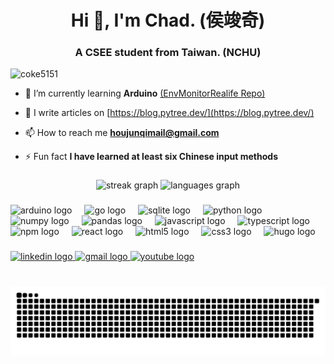 <h1 align="center">Hi 👋, I'm Chad. (侯竣奇)</h1>
<h3 align="center">A CSEE student from Taiwan. (NCHU)</h3>

<p align="left"> <img src="https://komarev.com/ghpvc/?username=coke5151&label=Profile%20views&color=0e75b6&style=flat" alt="coke5151" /> </p>

- 🌱 I’m currently learning **Arduino** [(EnvMonitorRealife Repo)](https://github.com/coke5151/EnvMonitorRealife)

- 📝 I write articles on [https://blog.pytree.dev/](https://blog.pytree.dev/)

- 📫 How to reach me **houjunqimail@gmail.com**

- ⚡ Fun fact **I have learned at least six Chinese input methods**

###

<div align="center">
  <img src="https://streak-stats.demolab.com?user=coke5151&locale=en&mode=daily&theme=dracula&hide_border=false&border_radius=5" height="150" alt="streak graph"  />
  <img src="https://github-readme-stats.vercel.app/api/top-langs?username=coke5151&locale=en&hide_title=false&layout=compact&card_width=320&langs_count=5&theme=dracula&hide_border=false" height="150" alt="languages graph"  />
</div>

###

<div align="left">
  <img src="https://cdn.jsdelivr.net/gh/devicons/devicon/icons/arduino/arduino-original.svg" height="30" alt="arduino logo"  />
  <img width="12" />
  <img src="https://cdn.jsdelivr.net/gh/devicons/devicon/icons/go/go-original.svg" height="30" alt="go logo"  />
  <img width="12" />
  <img src="https://cdn.jsdelivr.net/gh/devicons/devicon/icons/sqlite/sqlite-original.svg" height="30" alt="sqlite logo"  />
  <img width="12" />
  <img src="https://cdn.jsdelivr.net/gh/devicons/devicon/icons/python/python-original.svg" height="30" alt="python logo"  />
  <img width="12" />
  <img src="https://cdn.jsdelivr.net/gh/devicons/devicon/icons/numpy/numpy-original.svg" height="30" alt="numpy logo"  />
  <img width="12" />
  <img src="https://cdn.jsdelivr.net/gh/devicons/devicon/icons/pandas/pandas-original.svg" height="30" alt="pandas logo"  />
  <img width="12" />
  <img src="https://cdn.jsdelivr.net/gh/devicons/devicon/icons/javascript/javascript-original.svg" height="30" alt="javascript logo"  />
  <img width="12" />
  <img src="https://cdn.jsdelivr.net/gh/devicons/devicon/icons/typescript/typescript-original.svg" height="30" alt="typescript logo"  />
  <img width="12" />
  <img src="https://cdn.jsdelivr.net/gh/devicons/devicon/icons/npm/npm-original-wordmark.svg" height="30" alt="npm logo"  />
  <img width="12" />
  <img src="https://cdn.jsdelivr.net/gh/devicons/devicon/icons/react/react-original.svg" height="30" alt="react logo"  />
  <img width="12" />
  <img src="https://cdn.jsdelivr.net/gh/devicons/devicon/icons/html5/html5-original.svg" height="30" alt="html5 logo"  />
  <img width="12" />
  <img src="https://cdn.jsdelivr.net/gh/devicons/devicon/icons/css3/css3-original.svg" height="30" alt="css3 logo"  />
  <img width="12" />
  <img src="https://cdn.jsdelivr.net/gh/devicons/devicon/icons/hugo/hugo-original.svg" height="30" alt="hugo logo"  />
</div>

###

<div align="left">
  <a href="https://www.linkedin.com/in/junqihou/" target="_blank">
    <img src="https://img.shields.io/static/v1?message=LinkedIn&logo=linkedin&label=junqihou&color=0077B5&logoColor=white&labelColor=&style=for-the-badge" height="35" alt="linkedin logo"  />
  </a>
  <a href="mailto:houjunqimail@gmail.com" target="_blank">
    <img src="https://img.shields.io/static/v1?message=Gmail&logo=gmail&label=&color=D14836&logoColor=white&labelColor=&style=for-the-badge" height="35" alt="gmail logo"  />
  </a>
  <a href="https://www.youtube.com/@BinaryPulses" target="_blank">
    <img src="https://img.shields.io/static/v1?message=Youtube&logo=youtube&label=@BinaryPulses&color=FF0000&logoColor=white&labelColor=&style=for-the-badge" height="35" alt="youtube logo"  />
  </a>
</div>

###

<br clear="both">

<img src="https://raw.githubusercontent.com/coke5151/coke5151/output/snake.svg" alt="Snake animation" />

###
